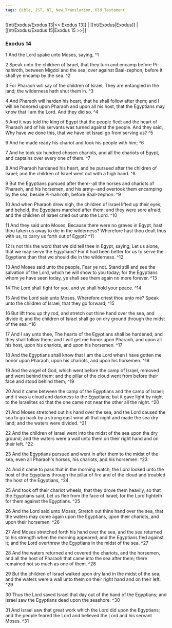 ```yaml
---
tags: Bible, JST, NT, New_Translation, Old_Testament
---
```


[[nt/Exodus/Exodus 13|<< Exodus 13]] | [[nt/Exodus|Exodus]] | [[nt/Exodus/Exodus 15|Exodus 15 >>]]

### Exodus 14

1 And the Lord spake unto Moses, saying,  ^1

2 Speak unto the children of Israel, that they turn and encamp before Pi-hahiroth, between Migdol and the sea, over against Baal-zephon; before it shall ye encamp by the sea.  ^2

3 For Pharaoh will say of the children of Israel, They are entangled in the land; the wilderness hath shut them in.  ^3

4 And Pharaoh will harden his heart, that he shall follow after them; and I will be honored upon Pharaoh and upon all his host, that the Egyptians may know that I am the Lord. And they did so.  ^4

5 And it was told the king of Egypt that the people fled; and the heart of Pharaoh and of his servants was turned against the people. And they said, Why have we done this, that we have let Israel go from serving us?  ^5

6 And he made ready his chariot and took his people with him;  ^6

7 And he took six hundred chosen chariots, and all the chariots of Egypt, and captains over every one of them.  ^7

8 And Pharaoh hardened his heart, and he pursued after the children of Israel; and the children of Israel went out with a high hand.  ^8

9 But the Egyptians pursued after them\--all the horses and chariots of Pharaoh, and his horsemen, and his army\--and overtook them encamping by the sea, beside Pi-hahiroth, before Baal-zephon.  ^9

10 And when Pharaoh drew nigh, the children of Israel lifted up their eyes; and behold, the Egyptians marched after them; and they were sore afraid; and the children of Israel cried out unto the Lord.  ^10

11 And they said unto Moses, Because there were no graves in Egypt, hast thou taken us away to die in the wilderness? Wherefore hast thou dealt thus with us, to carry us forth out of Egypt?  ^11

12 Is not this the word that we did tell thee in Egypt, saying, Let us alone, that we may serve the Egyptians? For it had been better for us to serve the Egyptians than that we should die in the wilderness.  ^12

13 And Moses said unto the people, Fear ye not. Stand still and see the salvation of the Lord, which he will show to you today; for the Egyptians whom ye have seen today, ye shall see them again no more forever.  ^13

14 The Lord shall fight for you, and ye shall hold your peace.  ^14

15 And the Lord said unto Moses, Wherefore criest thou unto me? Speak unto the children of Israel, that they go forward;  ^15

16 But lift thou up thy rod, and stretch out thine hand over the sea, and divide it; and the children of Israel shall go on dry ground through the midst of the sea.  ^16

17 And I say unto thee, The hearts of the Egyptians shall be hardened, and they shall follow them; and I will get me honor upon Pharaoh, and upon all his host, upon his chariots, and upon his horsemen.  ^17

18 And the Egyptians shall know that I am the Lord when I have gotten me honor upon Pharaoh, upon his chariots, and upon his horsemen.  ^18

19 And the angel of God, which went before the camp of Israel, removed and went behind them; and the pillar of the cloud went from before their face and stood behind them;  ^19

20 And it came between the camp of the Egyptians and the camp of Israel; and it was a cloud and darkness to the Egyptians; but it gave light by night to the Israelites so that the one came not near the other all the night.  ^20

21 And Moses stretched out his hand over the sea; and the Lord caused the sea to go back by a strong east wind all that night and made the sea dry land; and the waters were divided.  ^21

22 And the children of Israel went into the midst of the sea upon the dry ground; and the waters were a wall unto them on their right hand and on their left.  ^22

23 And the Egyptians pursued and went in after them to the midst of the sea, even all Pharaoh\'s horses, his chariots, and his horsemen.  ^23

24 And it came to pass that in the morning watch, the Lord looked unto the host of the Egyptians through the pillar of fire and of the cloud and troubled the host of the Egyptians,  ^24

25 And took off their chariot wheels, that they drove them heavily, so that the Egyptians said, Let us flee from the face of Israel; for the Lord fighteth for them against the Egyptians.  ^25

26 And the Lord said unto Moses, Stretch out thine hand over the sea, that the waters may come again upon the Egyptians, upon their chariots, and upon their horsemen.  ^26

27 And Moses stretched forth his hand over the sea, and the sea returned to his strength when the morning appeared; and the Egyptians fled against it; and the Lord overthrew the Egyptians in the midst of the sea.  ^27

28 And the waters returned and covered the chariots, and the horsemen, and all the host of Pharaoh that came into the sea after them; there remained not so much as one of them.  ^28

29 But the children of Israel walked upon dry land in the midst of the sea; and the waters were a wall unto them on their right hand and on their left.  ^29

30 Thus the Lord saved Israel that day out of the hand of the Egyptians; and Israel saw the Egyptians dead upon the seashore.  ^30

31 And Israel saw that great work which the Lord did upon the Egyptians; and the people feared the Lord and believed the Lord and his servant Moses.  ^31

 
